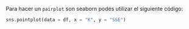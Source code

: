 Para hacer un `pairplot` son seaborn podés utilizar el siguiente código: 

```python
sns.pointplot(data = df, x = "K", y = "SSE")
```

